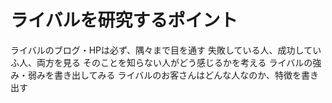 # ライバルを研究するポイント
 ライバルのブログ・HPは必ず、隅々まで目を通す
 失敗している人、成功していふ人、両方を見る
 そのことを知らない人がどう感じるかを考える
 ライバルの強み・弱みを書き出してみる
 ライバルのお客さんはどんな人なのか、特徴を書き出す
